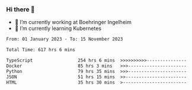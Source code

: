### Hi there 👋
- 🔭 I’m currently working at Boehringer Ingelheim
- 🌱 I’m currently learning Kubernetes

 
<!--START_SECTION:waka-->

```txt
From: 01 January 2023 - To: 15 November 2023

Total Time: 617 hrs 6 mins

TypeScript                 254 hrs 6 mins  >>>>>>>>>>---------------   41.18 %
Docker                     85 hrs 3 mins   >>>----------------------   13.78 %
Python                     79 hrs 35 mins  >>>----------------------   12.90 %
JSON                       51 hrs 15 mins  >>-----------------------   08.31 %
HTML                       35 hrs 30 mins  >------------------------   05.75 %
```

<!--END_SECTION:waka-->

 
